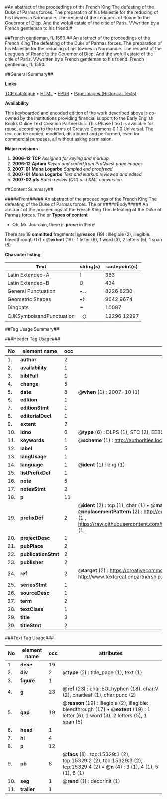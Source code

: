 #An abstract of the proceedings of the French King The defeating of the Duke of Parmas forces. The preparation of his Maiestie for the reducing of his townes in Normandie. The request of the Leaguers of Roane to the Gouernor of Diep. And the wofull estate of the citie of Paris. VVwritten by a French gentleman to his friend.#

##French gentleman, fl. 1590.##
An abstract of the proceedings of the French King The defeating of the Duke of Parmas forces. The preparation of his Maiestie for the reducing of his townes in Normandie. The request of the Leaguers of Roane to the Gouernor of Diep. And the wofull estate of the citie of Paris. VVwritten by a French gentleman to his friend.
French gentleman, fl. 1590.

##General Summary##

**Links**

[TCP catalogue](http://www.ota.ox.ac.uk/tcp/)  • 
[HTML](http://tei.it.ox.ac.uk/tcp/Texts-HTML/free/A02/A02983.html)  • 
[EPUB](http://tei.it.ox.ac.uk/tcp/Texts-EPUB/free/A02/A02983.epub) • 
[Page images (Historical Texts)](https://data.historicaltexts.jisc.ac.uk/view?pubId=eebo-99850143e&pageId=eebo-99850143e-15329-1)

**Availability**

This keyboarded and encoded edition of the
	       work described above is co-owned by the institutions
	       providing financial support to the Early English Books
	       Online Text Creation Partnership. This Phase I text is
	       available for reuse, according to the terms of Creative
	       Commons 0 1.0 Universal. The text can be copied,
	       modified, distributed and performed, even for
	       commercial purposes, all without asking permission.

**Major revisions**

1. __2006-12__ __TCP__ *Assigned for keying and markup*
1. __2006-12__ __Aptara__ *Keyed and coded from ProQuest page images*
1. __2007-01__ __Mona Logarbo__ *Sampled and proofread*
1. __2007-01__ __Mona Logarbo__ *Text and markup reviewed and edited*
1. __2007-02__ __pfs__ *Batch review (QC) and XML conversion*

##Content Summary##

#####Front#####
An abstract of the proceedings of the French King The defeating of the Duke of Parmas forces. The pr
#####Body#####
An abstract of the proceedings of the French King The defeating of the Duke of Parmas forces. The pr
**Types of content**

  * Oh, Mr. Jourdain, there is **prose** in there!

There are 19 **ommitted** fragments! 
 @__reason__ (19) : illegible (2), illegible: bleedthrough (17)  •  @__extent__ (19) : 1 letter (6), 1 word (3), 2 letters (5), 1 span (5)

**Character listing**


|Text|string(s)|codepoint(s)|
|---|---|---|
|Latin Extended-A|ſ|383|
|Latin Extended-B|Ʋ|434|
|General Punctuation|•…|8226 8230|
|Geometric Shapes|▪◊|9642 9674|
|Dingbats|❧|10087|
|CJKSymbolsandPunctuation|〈〉|12296 12297|

##Tag Usage Summary##

###Header Tag Usage###

|No|element name|occ|attributes|
|---|---|---|---|
|1.|__author__|2||
|2.|__availability__|1||
|3.|__biblFull__|1||
|4.|__change__|5||
|5.|__date__|8| @__when__ (1) : 2007-10 (1)|
|6.|__edition__|1||
|7.|__editionStmt__|1||
|8.|__editorialDecl__|1||
|9.|__extent__|2||
|10.|__idno__|6| @__type__ (6) : DLPS (1), STC (2), EEBO-CITATION (1), PROQUEST (1), VID (1)|
|11.|__keywords__|1| @__scheme__ (1) : http://authorities.loc.gov/ (1)|
|12.|__label__|5||
|13.|__langUsage__|1||
|14.|__language__|1| @__ident__ (1) : eng (1)|
|15.|__listPrefixDef__|1||
|16.|__note__|5||
|17.|__notesStmt__|2||
|18.|__p__|11||
|19.|__prefixDef__|2| @__ident__ (2) : tcp (1), char (1)  •  @__matchPattern__ (2) : ([0-9\-]+):([0-9IVX]+) (1), (.+) (1)  •  @__replacementPattern__ (2) : http://eebo.chadwyck.com/downloadtiff?vid=$1&page=$2 (1), https://raw.githubusercontent.com/textcreationpartnership/Texts/master/tcpchars.xml#$1 (1)|
|20.|__projectDesc__|1||
|21.|__pubPlace__|2||
|22.|__publicationStmt__|2||
|23.|__publisher__|2||
|24.|__ref__|2| @__target__ (2) : https://creativecommons.org/publicdomain/zero/1.0/ (1), http://www.textcreationpartnership.org/docs/. (1)|
|25.|__seriesStmt__|1||
|26.|__sourceDesc__|1||
|27.|__term__|2||
|28.|__textClass__|1||
|29.|__title__|3||
|30.|__titleStmt__|2||


###Text Tag Usage###

|No|element name|occ|attributes|
|---|---|---|---|
|1.|__desc__|19||
|2.|__div__|2| @__type__ (2) : title_page (1), text (1)|
|3.|__figure__|1||
|4.|__g__|23| @__ref__ (23) : char:EOLhyphen (18), char:V (2), char:leaf (1), char:punc (2)|
|5.|__gap__|19| @__reason__ (19) : illegible (2), illegible: bleedthrough (17)  •  @__extent__ (19) : 1 letter (6), 1 word (3), 2 letters (5), 1 span (5)|
|6.|__head__|1||
|7.|__hi__|4||
|8.|__p__|12||
|9.|__pb__|8| @__facs__ (8) : tcp:15329:1 (2), tcp:15329:2 (2), tcp:15329:3 (2), tcp:15329:4 (2)  •  @__n__ (4) : 3 (1), 4 (1), 5 (1), 6 (1)|
|10.|__seg__|1| @__rend__ (1) : decorInit (1)|
|11.|__trailer__|1||
